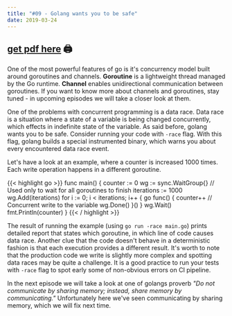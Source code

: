 ```yaml
---
title: "#09 - Golang wants you to be safe"
date: 2019-03-24
---
```


## [get pdf here](/gott/episode09.pdf) 🖨

One of the most powerful features of go is it's concurrency model built around goroutines and channels. **Goroutine** is a lightweight thread managed by the Go runtime. **Channel** enables unidirectional communication between goroutines. If you want to know more about channels and goroutines, stay tuned - in upcoming episodes we will take a closer look at them. 

One of the problems with concurrent programming is a data race. Data race is a situation where a state of a variable is being changed concurrently, which effects in indefinite state of the variable. As said before, golang wants you to be safe. Consider running your code with  `-race` flag. With this flag, golang builds a special instrumented binary, which warns you about every encountered data race event.

Let's have a look at an example, where a counter is increased 1000 times. Each write operation happens in a different goroutine.

{{< highlight go >}}
func main() {
    counter := 0
    wg := sync.WaitGroup{}    // Used only to wait for all goroutines to finish
    iterations := 1000
    wg.Add(iterations)
    for i := 0; i < iterations; i++ {
        go func() {
            counter++     // Concurrent write to the variable
            wg.Done()
        }()
    }
    wg.Wait()
    fmt.Println(counter)
}
{{< / highlight >}}

The result of running the example (using `go run -race main.go`) prints detailed report that states which goroutine, in which line of code causes data race. Another clue that the code doesn't behave in a deterministic fashion is that each execution provides a different result. It's worth to note that the production code we write is slightly more complex and spotting data races may be quite a challenge. It is a good practice to run your tests with `-race` flag to spot early some of non-obvious errors on CI pipeline.

In the next episode we will take a look at one of golangs proverb *"Do not communicate by sharing memory; instead, share memory by communicating."* Unfortunately here we've seen communicating by sharing memory, which we will fix next time.